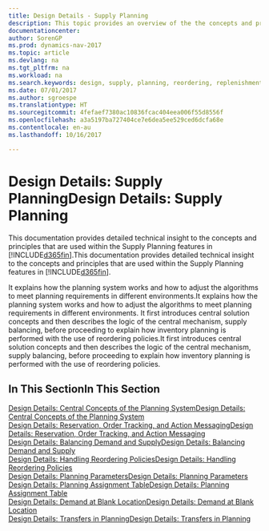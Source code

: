 ```yaml
---
title: Design Details - Supply Planning
description: This topic provides an overview of the the concepts and principles that are used within the Supply Planning features in [!INCLUDE[d365fin](includes/d365fin_md.md)].
documentationcenter: 
author: SorenGP
ms.prod: dynamics-nav-2017
ms.topic: article
ms.devlang: na
ms.tgt_pltfrm: na
ms.workload: na
ms.search.keywords: design, supply, planning, reordering, replenishment
ms.date: 07/01/2017
ms.author: sgroespe
ms.translationtype: HT
ms.sourcegitcommit: 4fefaef7380ac10836fcac404eea006f55d8556f
ms.openlocfilehash: a3a5197ba727404ce7e6dea5ee529ced6dcfa68e
ms.contentlocale: en-au
ms.lasthandoff: 10/16/2017

---
```

# <a name="design-details-supply-planning"></a><span data-ttu-id="fa630-103">Design Details: Supply Planning</span><span class="sxs-lookup"><span data-stu-id="fa630-103">Design Details: Supply Planning</span></span>
<span data-ttu-id="fa630-104">This documentation provides detailed technical insight to the concepts and principles that are used within the Supply Planning features in [!INCLUDE[d365fin](includes/d365fin_md.md)].</span><span class="sxs-lookup"><span data-stu-id="fa630-104">This documentation provides detailed technical insight to the concepts and principles that are used within the Supply Planning features in [!INCLUDE[d365fin](includes/d365fin_md.md)].</span></span>  

<span data-ttu-id="fa630-105">It explains how the planning system works and how to adjust the algorithms to meet planning requirements in different environments.</span><span class="sxs-lookup"><span data-stu-id="fa630-105">It explains how the planning system works and how to adjust the algorithms to meet planning requirements in different environments.</span></span> <span data-ttu-id="fa630-106">It first introduces central solution concepts and then describes the logic of the central mechanism, supply balancing, before proceeding to explain how inventory planning is performed with the use of reordering policies.</span><span class="sxs-lookup"><span data-stu-id="fa630-106">It first introduces central solution concepts and then describes the logic of the central mechanism, supply balancing, before proceeding to explain how inventory planning is performed with the use of reordering policies.</span></span>  

## <a name="in-this-section"></a><span data-ttu-id="fa630-107">In This Section</span><span class="sxs-lookup"><span data-stu-id="fa630-107">In This Section</span></span>  
[<span data-ttu-id="fa630-108">Design Details: Central Concepts of the Planning System</span><span class="sxs-lookup"><span data-stu-id="fa630-108">Design Details: Central Concepts of the Planning System</span></span>](design-details-central-concepts-of-the-planning-system.md)  
[<span data-ttu-id="fa630-109">Design Details: Reservation, Order Tracking, and Action Messaging</span><span class="sxs-lookup"><span data-stu-id="fa630-109">Design Details: Reservation, Order Tracking, and Action Messaging</span></span>](design-details-reservation-order-tracking-and-action-messaging.md)  
[<span data-ttu-id="fa630-110">Design Details: Balancing Demand and Supply</span><span class="sxs-lookup"><span data-stu-id="fa630-110">Design Details: Balancing Demand and Supply</span></span>](design-details-balancing-demand-and-supply.md)  
[<span data-ttu-id="fa630-111">Design Details: Handling Reordering Policies</span><span class="sxs-lookup"><span data-stu-id="fa630-111">Design Details: Handling Reordering Policies</span></span>](design-details-handling-reordering-policies.md)  
[<span data-ttu-id="fa630-112">Design Details: Planning Parameters</span><span class="sxs-lookup"><span data-stu-id="fa630-112">Design Details: Planning Parameters</span></span>](design-details-planning-parameters.md)  
[<span data-ttu-id="fa630-113">Design Details: Planning Assignment Table</span><span class="sxs-lookup"><span data-stu-id="fa630-113">Design Details: Planning Assignment Table</span></span>](design-details-planning-assignment-table.md)  
[<span data-ttu-id="fa630-114">Design Details: Demand at Blank Location</span><span class="sxs-lookup"><span data-stu-id="fa630-114">Design Details: Demand at Blank Location</span></span>](design-details-demand-at-blank-location.md)  
[<span data-ttu-id="fa630-115">Design Details: Transfers in Planning</span><span class="sxs-lookup"><span data-stu-id="fa630-115">Design Details: Transfers in Planning</span></span>](design-details-transfers-in-planning.md)

